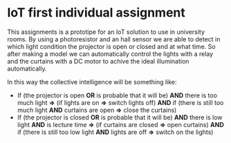 # IoT first individual assignment

This assignments is a prototipe for an IoT solution to use in university rooms.
By using a photoresistor and an hall sensor we are able to detect in which light condition the projector is open or closed and at what time.
So after making a model we can automatically control the lights with a relay and the curtains with a DC motor to achive the ideal illumination automatically.

In this way the collective intelligence will be something like:
- If (the projector is open **OR** is probable that it will be) **AND** there is too much light **=>** (if lights are on **=>** switch lights off) **AND** if (there is still too much light **AND** curtains are open **=>** close the curtains)
- If (the projector is closed **OR** is probable that it will be) **AND** there is low light **AND** is lecture time **=>** (if curtains are closed **=>** open curtains) **AND** if (there is still too low light **AND** lights are off **=>** switch on the lights)
